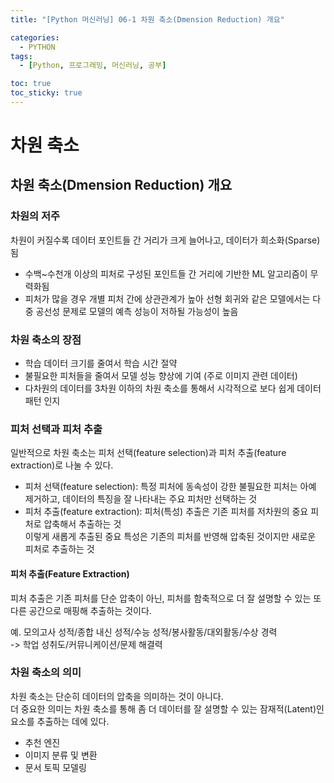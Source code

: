 ```yaml
---
title: "[Python 머신러닝] 06-1 차원 축소(Dmension Reduction) 개요"

categories: 
  - PYTHON
tags:
  - [Python, 프로그래밍, 머신러닝, 공부]

toc: true
toc_sticky: true
---
```


# 차원 축소

## 차원 축소(Dmension Reduction) 개요

### 차원의 저주

차원이 커질수록 데이터 포인트들 간 거리가 크게 늘어나고, 데이터가 희소화(Sparse) 됨

- 수백~수천개 이상의 피처로 구성된 포인트들 간 거리에 기반한 ML 알고리즘이 무력화됨
- 피처가 많을 경우 개별 피처 간에 상관관계가 높아 선형 회귀와 같은 모델에서는 다중 공선성 문제로 모델의 예측 성능이 저하될 가능성이 높음

### 차원 축소의 장점

- 학습 데이터 크기를 줄여서 학습 시간 절약
- 불필요한 피처들을 줄여서 모델 성능 향상에 기여 (주로 이미지 관련 데이터)
- 다차원의 데이터를 3차원 이하의 차원 축소를 통해서 시각적으로 보다 쉽게 데이터 패턴 인지


### 피처 선택과 피처 추출

일반적으로 차원 축소는 피처 선택(feature selection)과 피처 추출(feature extraction)로 나눌 수 있다.

- 피처 선택(feature selection): 특정 피처에 동속성이 강한 불필요한 피처는 아예 제거하고, 데이터의 특징을 잘 나타내는 주요 피처만 선택하는 것
- 피처 추출(feature extraction): 피처(특성) 추출은 기존 피처를 저차원의 중요 피처로 압축해서 추출하는 것 <br> 이렇게 새롭게 추출된 중요 특성은 기존의 피처를 반영해 압축된 것이지만 새로운 피처로 추출하는 것


#### 피처 추출(Feature Extraction)

피처 추출은 기존 피처를 단순 압축이 아닌, 피처를 함축적으로 더 잘 설명할 수 있는 또 다른 공간으로 매핑해 추출하는 것이다.

예. 모의고사 성적/종합 내신 성적/수능 성적/봉사활동/대외활동/수상 경력 <br>  -> 학업 성취도/커뮤니케이션/문제 해결력


### 차원 축소의 의미

차원 축소는 단순히 데이터의 압축을 의미하는 것이 아니다. <br> 더 중요한 의미는 차원 축소를 통해 좀 더 데이터를 잘 설명할 수 있는 잠재적(Latent)인 요소를 추출하는 데에 있다.

- 추천 엔진
- 이미지 분류 및 변환
- 문서 토픽 모델링